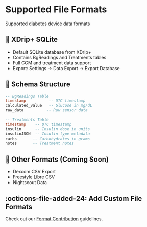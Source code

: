 <div class="hero">
  <h1>Supported File Formats</h1>
  <p>Supported diabetes device data formats</p>
</div>

## 📱 XDrip+ SQLite

<div class="feature-card">
<ul>
    <li>Default SQLite database from XDrip+</li>
    <li>Contains BgReadings and Treatments tables</li>
    <li>Full CGM and treatment data support</li>
    <li>Export: Settings → Data Export → Export Database</li>
</ul>
</div>

## 📑 Schema Structure

<div class="feature-card">

```sql
-- BgReadings Table
timestamp          -- UTC timestamp
calculated_value   -- Glucose in mg/dL
raw_data          -- Raw sensor data

-- Treatments Table
timestamp    -- UTC timestamp
insulin      -- Insulin dose in units
insulinJSON  -- Insulin type metadata
carbs       -- Carbohydrates in grams
notes       -- Treatment notes
```

</div>

## 🔄 Other Formats (Coming Soon)

<div class="feature-card">
<ul>
    <li>Dexcom CSV Export</li>
    <li>Freestyle Libre CSV</li>
    <li>Nightscout Data</li>
</ul>
</div>

## :octicons-file-added-24: Add Custom File Formats

Check out our [Format Contribution](../contributing/formats.md) guidelines.